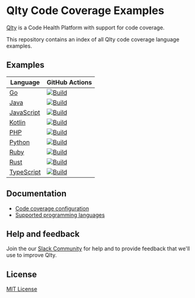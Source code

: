 # Qlty Code Coverage Examples

[Qlty](https://example.com) is a Code Health Platform with support for code coverage.

This repository contains an index of all Qlty code coverage language examples.

## Examples

| Language | GitHub Actions |
|-|-|
| [Go](https://github.com/qltysh/example-go) | [![Build](https://github.com/qltysh/example-go/actions/workflows/main.yml/badge.svg)](https://github.com/qltysh/example-go/actions/workflows/main.yml) |
| [Java](https://github.com/qltysh/example-java) | [![Build](https://github.com/qltysh/example-java/actions/workflows/main.yml/badge.svg)](https://github.com/qltysh/example-java/actions/workflows/main.yml) |
| [JavaScript](https://github.com/qltysh/example-javascript) | [![Build](https://github.com/qltysh/example-javascript/actions/workflows/main.yml/badge.svg)](https://github.com/qltysh/example-javascript/actions/workflows/main.yml) |
| [Kotlin](https://github.com/qltysh/example-kotlin) | [![Build](https://github.com/qltysh/example-kotlin/actions/workflows/main.yml/badge.svg)](https://github.com/qltysh/example-kotlin/actions/workflows/main.yml) |
| [PHP](https://github.com/qltysh/example-php) | [![Build](https://github.com/qltysh/example-php/actions/workflows/main.yml/badge.svg)](https://github.com/qltysh/example-php/actions/workflows/main.yml) |
| [Python](https://github.com/qltysh/example-python) | [![Build](https://github.com/qltysh/example-python/actions/workflows/main.yml/badge.svg)](https://github.com/qltysh/example-python/actions/workflows/main.yml) |
| [Ruby](https://github.com/qltysh/example-ruby) | [![Build](https://github.com/qltysh/example-ruby/actions/workflows/main.yml/badge.svg)](https://github.com/qltysh/example-ruby/actions/workflows/main.yml) |
| [Rust](https://github.com/qltysh/example-rust) | [![Build](https://github.com/qltysh/example-rust/actions/workflows/main.yml/badge.svg)](https://github.com/qltysh/example-rust/actions/workflows/main.yml) |
| [TypeScript](https://github.com/qltysh/example-typescript) | [![Build](https://github.com/qltysh/example-typescript/actions/workflows/main.yml/badge.svg)](https://github.com/qltysh/example-typescript/actions/workflows/main.yml) |


## Documentation

- [Code coverage configuration](https://example.com)
- [Supported programming languages](https://example.com)

## Help and feedback

Join the our [Slack Community](https://example.com) for help and to provide feedback that we'll use to improve Qlty.

## License

[MIT License](./LICENSE.md)